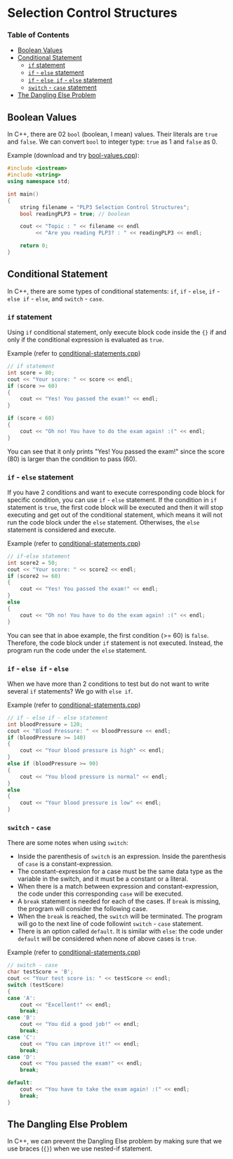 # Selection Control Structures

### Table of Contents

- [Boolean Values](#boolean-values)
- [Conditional Statement](#conditional-statement)
  - [`if` statement](#if-statement)
  - [`if` - `else` statement](#if---else-statement)
  - [`if` - `else if` - `else` statement](#if---else-if---else)
  - [`switch` - `case` statement](#switch---case)
- [The Dangling Else Problem](#the-dangling-else-problem)

## Boolean Values

In C++, there are 02 `bool` (boolean, I mean) values. Their literals are `true` and `false`. We can convert `bool` to integer type: `true` as 1 and `false` as 0.

Example (download and try [bool-values.cpp](https://github.com/linhvth/learn-cpp/blob/40ea8a2279ea64d6c84fe09158eee96577dd8860/coding/bool-values.cpp)):

```cpp
#include <iostream>
#include <string>
using namespace std;

int main()
{
    string filename = "PLP3 Selection Control Structures";
    bool readingPLP3 = true; // boolean

    cout << "Topic : " << filename << endl
         << "Are you reading PLP3? : " << readingPLP3 << endl;

    return 0;
}
```

## Conditional Statement

In C++, there are some types of conditional statements: `if`, `if` - `else`, `if` - `else if` - `else`, and `switch` - `case`.

### `if` statement

Using `if` conditional statement, only execute block code inside the `{}` if and only if the conditional expression is evaluated as `true`.

Example (refer to [conditional-statements.cpp](https://github.com/linhvth/learn-cpp/blob/40ea8a2279ea64d6c84fe09158eee96577dd8860/coding/conditional-statements.cpp))

```cpp
// if statement
int score = 80;
cout << "Your score: " << score << endl;
if (score >= 60)
{
    cout << "Yes! You passed the exam!" << endl;
}

if (score < 60)
{
    cout << "Oh no! You have to do the exam again! :(" << endl;
}
```

You can see that it only prints "Yes! You passed the exam!" since the score (80) is larger than the condition to pass (60).

### `if` - `else` statement

If you have 2 conditions and want to execute corresponding code block for specific condition, you can use `if` - `else` statement. If the condition in `if` statement is `true`, the first code block will be executed and then it will stop executing and get out of the conditional statement, which means it will not run the code block under the `else` statement. Otherwises, the `else` statement is considered and execute.

Example (refer to [conditional-statements.cpp](https://github.com/linhvth/learn-cpp/blob/40ea8a2279ea64d6c84fe09158eee96577dd8860/coding/conditional-statements.cpp))

```cpp
// if-else statement
int score2 = 50;
cout << "Your score: " << score2 << endl;
if (score2 >= 60)
{
    cout << "Yes! You passed the exam!" << endl;
}
else
{
    cout << "Oh no! You have to do the exam again! :(" << endl;
}
```

You can see that in aboe example, the first condition (>= 60) is `false`. Therefore, the code block under `if` statement is not executed. Instead, the program run the code under the `else` statement.

### `if` - `else if` - `else`

When we have more than 2 conditions to test but do not want to write several `if` statements? We go with `else if`.

Example (refer to [conditional-statements.cpp](https://github.com/linhvth/learn-cpp/blob/40ea8a2279ea64d6c84fe09158eee96577dd8860/coding/conditional-statements.cpp))

```cpp
// if - else if - else statement
int bloodPressure = 120;
cout << "Blood Pressure: " << bloodPressure << endl;
if (bloodPressure >= 140)
{
    cout << "Your blood pressure is high" << endl;
}
else if (bloodPressure >= 90)
{
    cout << "You blood pressure is normal" << endl;
}
else
{
    cout << "Your blood pressure is low" << endl;
}
```

### `switch` - `case`

There are some notes when using `switch`:

- Inside the parenthesis of `switch` is an expression. Inside the parenthesis of `case` is a constant-expression.
- The constant-expression for a case must be the same data type as the variable in the switch, and it must be a constant or a literal.
- When there is a match between expression and constant-expression, the code under this corresponding `case` will be executed.
- A `break` statement is needed for each of the cases. If `break` is missing, the program will consider the following case.
- When the `break` is reached, the `switch` will be terminated. The program will go to the next line of code followint `switch` - `case` statement.
- There is an option called `default`. It is similar with `else`: the code under `default` will be considered when none of above cases is `true`.

Example (refer to [conditional-statements.cpp](https://github.com/linhvth/learn-cpp/blob/40ea8a2279ea64d6c84fe09158eee96577dd8860/coding/conditional-statements.cpp))

```cpp
// switch - case
char testScore = 'B';
cout << "Your test score is: " << testScore << endl;
switch (testScore)
{
case 'A':
    cout << "Excellent!" << endl;
    break;
case 'B':
    cout << "You did a good job!" << endl;
    break;
case 'C':
    cout << "You can improve it!" << endl;
    break;
case 'D':
    cout << "You passed the exam!" << endl;
    break;

default:
    cout << "You have to take the exam again! :(" << endl;
    break;
}
```

## The Dangling Else Problem

In C++, we can prevent the Dangling Else problem by making sure that we use braces (`{}`) when we use nested-if statement.
